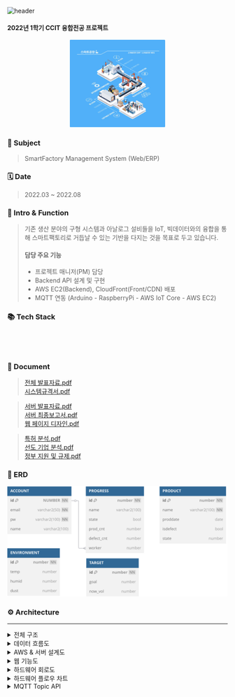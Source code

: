 ![header](https://capsule-render.vercel.app/api?type=waving&color=5f4b8b&text=SMF&height=200&animation=fadeIn&fontColor=ddd8ea)
#### 2022년 1학기 CCIT 융합전공 프로젝트
<div align="center">
    <img src="public/MainLogo.webp" alt=""
        style="height: 200px"/>
</div>

### 🎯&nbsp;Subject

> SmartFactory Management System (Web/ERP)

### 🗓️&nbsp;Date

> 2022.03 ~ 2022.08

### 🚀&nbsp;Intro & Function

>  기존 생산 분야의 구형 시스템과 아날로그 설비들을 IoT, 빅데이터와의 융합을 통해 스마트팩토리로 거듭날 수 있는 기반을 다지는 것을 목표로 두고 있습니다.
>
> #### 담당 주요 기능
> 
> - 프로젝트 매니저(PM) 담당
> - Backend API 설계 및 구현
> - AWS EC2(Backend), CloudFront(Front/CDN) 배포
> - MQTT 연동 (Arduino - RaspberryPi - AWS IoT Core - AWS EC2)

### 📚&nbsp;Tech Stack

<p>
<img src="https://img.shields.io/badge/JavaScript-F7DF1E?style=flat-square&logo=javascript&logoColor=black" alt=""/>
<img src="https://img.shields.io/badge/Node.js-5FA04E?style=flat-square&logo=node.js&logoColor=white" alt=""/>
<img src="https://img.shields.io/badge/Vue_3-4FC08D?style=flat-square&logo=vue.js&logoColor=white" alt=""/>
</p>
<p>
<img src="https://img.shields.io/badge/AWS_EC2(Ubuntu)-FF9900?style=flat-square&logo=amazonec2&logoColor=white" alt=""/>
<img src="https://img.shields.io/badge/AWS_CloudFront-232F3E?style=flat-square&logo=amazonwebservices&logoColor=white" alt=""/>
<img src="https://img.shields.io/badge/AWS_IoT_Core-FF4F8B?style=flat-square&logo=amazonsqs&logoColor=white" alt=""/>
<img src="https://img.shields.io/badge/MQTT-660066?style=flat-square&logo=node.js&logoColor=white" alt=""/>
</p>

### 📄&nbsp;Document

> [전체 발표자료.pdf](public/doc/presentationMain.pdf) <br>
> [시스템규격서.pdf](public/doc/systemStandard.pdf) <br>

> [서버 발표자료.pdf](public/doc/presentationServer.pdf) <br>
> [서버 최종보고서.pdf](public/doc/reportServer.pdf) <br>
> [웹 페이지 디자인.pdf](public/doc/frontDesign.pdf) <br>

> [특허 분석.pdf](public/doc/특허%20분석.pdf) <br>
> [선도 기업 분석.pdf](public/doc/선도%20기업%20분석.pdf) <br>
> [정부 지원 및 규제.pdf](public/doc/정부%20지원%20및%20규제.pdf) <br>

### 📂&nbsp;ERD

<div align="center">
    <img src="public/img/ERD.svg" alt="ERD" />
</div>

### ⚙️&nbsp;Architecture

---

<details>
    <summary>전체 구조</summary>
    <img alt="" src="public/img/allConfiguration.webp">
</details>
<details>
    <summary>데이터 흐름도</summary>
    <img alt="" src="public/img/DataFlow.webp">
</details>
<details>
    <summary>AWS & 서버 설계도</summary>
    <img alt="" src="public/img/AwsArchitecture.webp">
</details>
<details>
    <summary>웹 기능도</summary>
    <img alt="" src="public/img/WebFeature.webp">
</details>
<details>
    <summary>하드웨어 회로도</summary>
    <img alt="" src="public/img/HwCircuitDiagram.webp">
</details>
<details>
    <summary>하드웨어 플로우 차트</summary>
    <img alt="" src="public/img/HwFlowChart.webp">
</details>
<details>
    <summary>MQTT Topic API</summary>
    <img alt="" src="public/img/MQTT_Topic.webp">
</details>